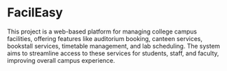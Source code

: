 # FacilEasy
This project is a web-based platform for managing college campus facilities, offering features like auditorium booking, canteen services, bookstall services, timetable management, and lab scheduling. The system aims to streamline access to these services for students, staff, and faculty, improving overall campus experience.
